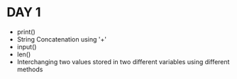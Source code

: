 # DAY 1

- print()
- String Concatenation using '+'
- input()
- len()
- Interchanging two values stored in two different variables using different methods
